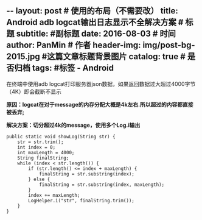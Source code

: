 --
layout:     post                            # 使用的布局（不需要改）
title:      Android adb logcat输出日志显示不全解决方案             # 标题
subtitle:      #副标题
date:       2016-08-03                      # 时间
author:     PanMin                              # 作者
header-img: img/post-bg-2015.jpg            #这篇文章标题背景图片
catalog: true                               # 是否归档
tags:                                       #标签
    - Android 
---



在终端中使用adb logcat打印服务器json数据，如果返回数据过大超过4000字节（4K）即会截断不显示

**原因：logcat在对于message的内存分配大概是4k左右.所以超过的内容都直接被丢弃;**

**解决方案：切分超过4k的message，使用多个Log.i输出**

```
public static void showLog(String str) {
    str = str.trim();
    int index = 0;
    int maxLength = 4000;
    String finalString;
    while (index < str.length()) {
        if (str.length() <= index + maxLength) {
            finalString = str.substring(index);
        } else {
            finalString = str.substring(index, maxLength);
        }
        index += maxLength;
        LogHelper.i("str", finalString.trim());
    }
}
```
